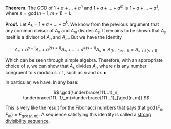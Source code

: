 **Theorem.** The GCD of $1+a+...+a^n$ and $1+a+...+a^m$ is $1+a+...+a^s$, where $s=\gcd(n+1, m+1)-1$.

**Proof.** Let $A_k=1+a+...+a^k$. We know from the previous argument that any common divisor of $A_n$ and $A_m$ divides $A_s$. It remains to be shown that $A_s$ itself is a divisor of $A_n$ and $A_m$. But we have the identity

$$
A_s+a^{s+1}A_s+a^{2(s+1)}A_s+...+a^{k(s+1)}A_s=A_{(k+1)s+k}=A_{s+k(s+1)}
$$

Which can be seen through simple algebra. Therefore, with an appropriate choice of $s$, we can show that $A_s$ divides $A_r$, where $r$ is any number congruent to $s$ modulo $s+1$, such as $n$ and $m$. ∎

In particular, we have, in any base:

$$
\gcd(\underbrace{111...1}_n, \underbrace{111...1}_m)=\underbrace{111...1}_{\gcd(n, m)}
$$

This is very like the result for the Fibonacci numbers that says that $\gcd(F_n, F_m)=F_{\gcd(n, m)}$. A sequence satisfying this identity is called a [strong divisibility sequence](https://en.wikipedia.org/wiki/Divisibility_sequence).